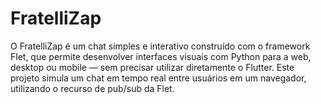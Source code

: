 # FratelliZap
O FratelliZap é um chat simples e interativo construído com o framework Flet, que permite desenvolver interfaces visuais com Python para a web, desktop ou mobile — sem precisar utilizar diretamente o Flutter. Este projeto simula um chat em tempo real entre usuários em um navegador, utilizando o recurso de pub/sub da Flet.
